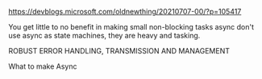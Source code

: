 

https://devblogs.microsoft.com/oldnewthing/20210707-00/?p=105417


You get little to no benefit in making small non-blocking tasks async
don't use async as state machines, they are heavy and tasking.


ROBUST ERROR HANDLING, TRANSMISSION AND MANAGEMENT

What to make Async